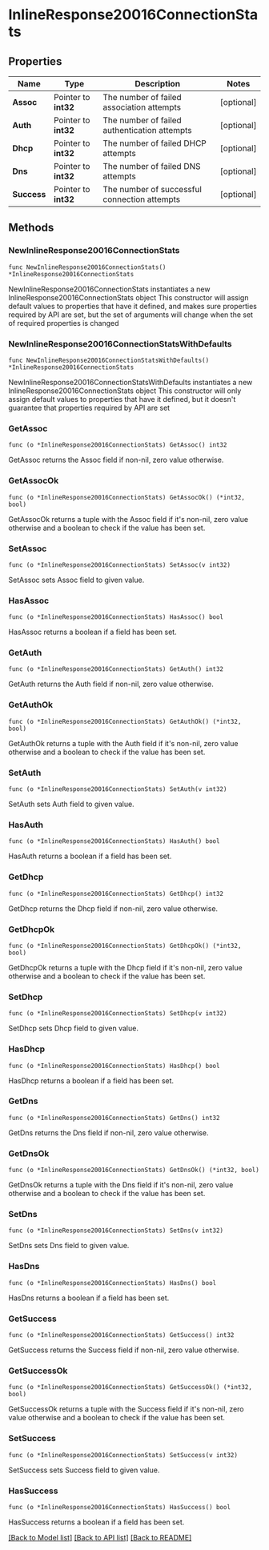 # InlineResponse20016ConnectionStats

## Properties

Name | Type | Description | Notes
------------ | ------------- | ------------- | -------------
**Assoc** | Pointer to **int32** | The number of failed association attempts | [optional] 
**Auth** | Pointer to **int32** | The number of failed authentication attempts | [optional] 
**Dhcp** | Pointer to **int32** | The number of failed DHCP attempts | [optional] 
**Dns** | Pointer to **int32** | The number of failed DNS attempts | [optional] 
**Success** | Pointer to **int32** | The number of successful connection attempts | [optional] 

## Methods

### NewInlineResponse20016ConnectionStats

`func NewInlineResponse20016ConnectionStats() *InlineResponse20016ConnectionStats`

NewInlineResponse20016ConnectionStats instantiates a new InlineResponse20016ConnectionStats object
This constructor will assign default values to properties that have it defined,
and makes sure properties required by API are set, but the set of arguments
will change when the set of required properties is changed

### NewInlineResponse20016ConnectionStatsWithDefaults

`func NewInlineResponse20016ConnectionStatsWithDefaults() *InlineResponse20016ConnectionStats`

NewInlineResponse20016ConnectionStatsWithDefaults instantiates a new InlineResponse20016ConnectionStats object
This constructor will only assign default values to properties that have it defined,
but it doesn't guarantee that properties required by API are set

### GetAssoc

`func (o *InlineResponse20016ConnectionStats) GetAssoc() int32`

GetAssoc returns the Assoc field if non-nil, zero value otherwise.

### GetAssocOk

`func (o *InlineResponse20016ConnectionStats) GetAssocOk() (*int32, bool)`

GetAssocOk returns a tuple with the Assoc field if it's non-nil, zero value otherwise
and a boolean to check if the value has been set.

### SetAssoc

`func (o *InlineResponse20016ConnectionStats) SetAssoc(v int32)`

SetAssoc sets Assoc field to given value.

### HasAssoc

`func (o *InlineResponse20016ConnectionStats) HasAssoc() bool`

HasAssoc returns a boolean if a field has been set.

### GetAuth

`func (o *InlineResponse20016ConnectionStats) GetAuth() int32`

GetAuth returns the Auth field if non-nil, zero value otherwise.

### GetAuthOk

`func (o *InlineResponse20016ConnectionStats) GetAuthOk() (*int32, bool)`

GetAuthOk returns a tuple with the Auth field if it's non-nil, zero value otherwise
and a boolean to check if the value has been set.

### SetAuth

`func (o *InlineResponse20016ConnectionStats) SetAuth(v int32)`

SetAuth sets Auth field to given value.

### HasAuth

`func (o *InlineResponse20016ConnectionStats) HasAuth() bool`

HasAuth returns a boolean if a field has been set.

### GetDhcp

`func (o *InlineResponse20016ConnectionStats) GetDhcp() int32`

GetDhcp returns the Dhcp field if non-nil, zero value otherwise.

### GetDhcpOk

`func (o *InlineResponse20016ConnectionStats) GetDhcpOk() (*int32, bool)`

GetDhcpOk returns a tuple with the Dhcp field if it's non-nil, zero value otherwise
and a boolean to check if the value has been set.

### SetDhcp

`func (o *InlineResponse20016ConnectionStats) SetDhcp(v int32)`

SetDhcp sets Dhcp field to given value.

### HasDhcp

`func (o *InlineResponse20016ConnectionStats) HasDhcp() bool`

HasDhcp returns a boolean if a field has been set.

### GetDns

`func (o *InlineResponse20016ConnectionStats) GetDns() int32`

GetDns returns the Dns field if non-nil, zero value otherwise.

### GetDnsOk

`func (o *InlineResponse20016ConnectionStats) GetDnsOk() (*int32, bool)`

GetDnsOk returns a tuple with the Dns field if it's non-nil, zero value otherwise
and a boolean to check if the value has been set.

### SetDns

`func (o *InlineResponse20016ConnectionStats) SetDns(v int32)`

SetDns sets Dns field to given value.

### HasDns

`func (o *InlineResponse20016ConnectionStats) HasDns() bool`

HasDns returns a boolean if a field has been set.

### GetSuccess

`func (o *InlineResponse20016ConnectionStats) GetSuccess() int32`

GetSuccess returns the Success field if non-nil, zero value otherwise.

### GetSuccessOk

`func (o *InlineResponse20016ConnectionStats) GetSuccessOk() (*int32, bool)`

GetSuccessOk returns a tuple with the Success field if it's non-nil, zero value otherwise
and a boolean to check if the value has been set.

### SetSuccess

`func (o *InlineResponse20016ConnectionStats) SetSuccess(v int32)`

SetSuccess sets Success field to given value.

### HasSuccess

`func (o *InlineResponse20016ConnectionStats) HasSuccess() bool`

HasSuccess returns a boolean if a field has been set.


[[Back to Model list]](../README.md#documentation-for-models) [[Back to API list]](../README.md#documentation-for-api-endpoints) [[Back to README]](../README.md)


